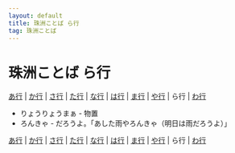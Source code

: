 ```yaml
---
layout: default
title: 珠洲ことば ら行
tag: 珠洲ことば
---
```

# 珠洲ことば ら行


<a href="a.html">あ行</a> | <a href="ka.html">か行</a> | <a href="sa.html">さ行</a> | <a href="ta.html">た行</a> | <a href="na.html">な行</a> | <a href="ha.html">は行</a> | <a href="ma.html">ま行</a> | <a href="ya.html">や行</a> | ら行 | <a href="wa.html">わ行</a>

- りょうりょうまぁ - 物置
- ろんきゃ - だろうよ。「あした雨やろんきゃ（明日は雨だろうよ）」


<a href="a.html">あ行</a> | <a href="ka.html">か行</a> | <a href="sa.html">さ行</a> | <a href="ta.html">た行</a> | <a href="na.html">な行</a> | <a href="ha.html">は行</a> | <a href="ma.html">ま行</a> | <a href="ya.html">や行</a> | ら行 | <a href="wa.html">わ行</a>
